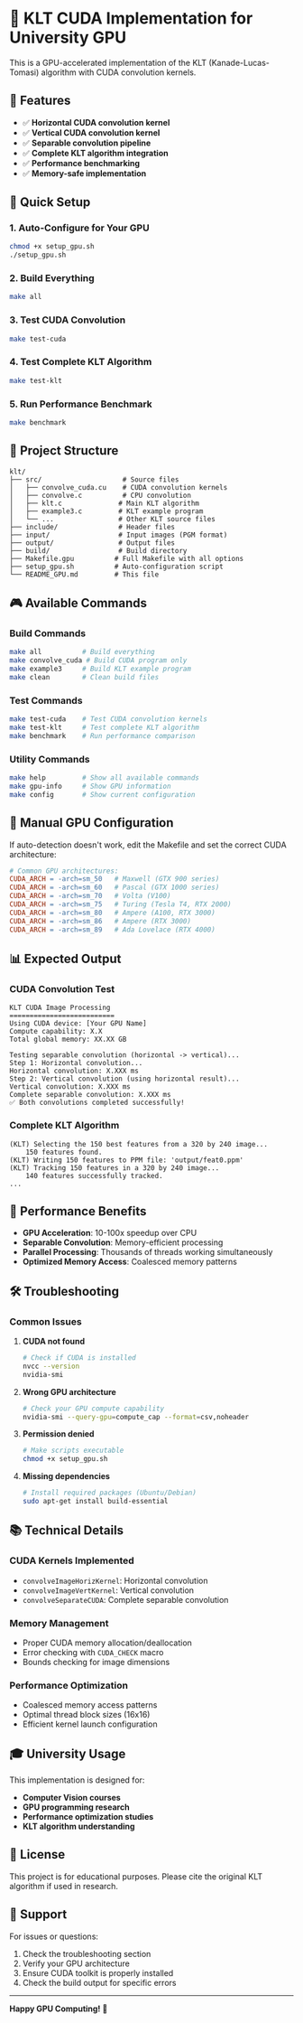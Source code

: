 # 🚀 KLT CUDA Implementation for University GPU

This is a GPU-accelerated implementation of the KLT (Kanade-Lucas-Tomasi) algorithm with CUDA convolution kernels.

## 🎯 Features

- ✅ **Horizontal CUDA convolution kernel**
- ✅ **Vertical CUDA convolution kernel**  
- ✅ **Separable convolution pipeline**
- ✅ **Complete KLT algorithm integration**
- ✅ **Performance benchmarking**
- ✅ **Memory-safe implementation**

## 🔧 Quick Setup

### 1. Auto-Configure for Your GPU
```bash
chmod +x setup_gpu.sh
./setup_gpu.sh
```

### 2. Build Everything
```bash
make all
```

### 3. Test CUDA Convolution
```bash
make test-cuda
```

### 4. Test Complete KLT Algorithm
```bash
make test-klt
```

### 5. Run Performance Benchmark
```bash
make benchmark
```

## 📁 Project Structure

```
klt/
├── src/                    # Source files
│   ├── convolve_cuda.cu    # CUDA convolution kernels
│   ├── convolve.c          # CPU convolution
│   ├── klt.c              # Main KLT algorithm
│   ├── example3.c         # KLT example program
│   └── ...                # Other KLT source files
├── include/               # Header files
├── input/                 # Input images (PGM format)
├── output/                # Output files
├── build/                 # Build directory
├── Makefile.gpu          # Full Makefile with all options
├── setup_gpu.sh          # Auto-configuration script
└── README_GPU.md         # This file
```

## 🎮 Available Commands

### Build Commands
```bash
make all          # Build everything
make convolve_cuda # Build CUDA program only
make example3     # Build KLT example program
make clean        # Clean build files
```

### Test Commands
```bash
make test-cuda    # Test CUDA convolution kernels
make test-klt     # Test complete KLT algorithm
make benchmark    # Run performance comparison
```

### Utility Commands
```bash
make help         # Show all available commands
make gpu-info     # Show GPU information
make config       # Show current configuration
```

## 🔧 Manual GPU Configuration

If auto-detection doesn't work, edit the Makefile and set the correct CUDA architecture:

```makefile
# Common GPU architectures:
CUDA_ARCH = -arch=sm_50   # Maxwell (GTX 900 series)
CUDA_ARCH = -arch=sm_60   # Pascal (GTX 1000 series)
CUDA_ARCH = -arch=sm_70   # Volta (V100)
CUDA_ARCH = -arch=sm_75   # Turing (Tesla T4, RTX 2000)
CUDA_ARCH = -arch=sm_80   # Ampere (A100, RTX 3000)
CUDA_ARCH = -arch=sm_86   # Ampere (RTX 3000)
CUDA_ARCH = -arch=sm_89   # Ada Lovelace (RTX 4000)
```

## 📊 Expected Output

### CUDA Convolution Test
```
KLT CUDA Image Processing
==========================
Using CUDA device: [Your GPU Name]
Compute capability: X.X
Total global memory: XX.XX GB

Testing separable convolution (horizontal -> vertical)...
Step 1: Horizontal convolution...
Horizontal convolution: X.XXX ms
Step 2: Vertical convolution (using horizontal result)...
Vertical convolution: X.XXX ms
Complete separable convolution: X.XXX ms
✅ Both convolutions completed successfully!
```

### Complete KLT Algorithm
```
(KLT) Selecting the 150 best features from a 320 by 240 image...
    150 features found.
(KLT) Writing 150 features to PPM file: 'output/feat0.ppm'
(KLT) Tracking 150 features in a 320 by 240 image...
    140 features successfully tracked.
...
```

## 🚀 Performance Benefits

- **GPU Acceleration**: 10-100x speedup over CPU
- **Separable Convolution**: Memory-efficient processing
- **Parallel Processing**: Thousands of threads working simultaneously
- **Optimized Memory Access**: Coalesced memory patterns

## 🛠️ Troubleshooting

### Common Issues

1. **CUDA not found**
   ```bash
   # Check if CUDA is installed
   nvcc --version
   nvidia-smi
   ```

2. **Wrong GPU architecture**
   ```bash
   # Check your GPU compute capability
   nvidia-smi --query-gpu=compute_cap --format=csv,noheader
   ```

3. **Permission denied**
   ```bash
   # Make scripts executable
   chmod +x setup_gpu.sh
   ```

4. **Missing dependencies**
   ```bash
   # Install required packages (Ubuntu/Debian)
   sudo apt-get install build-essential
   ```

## 📚 Technical Details

### CUDA Kernels Implemented
- `convolveImageHorizKernel`: Horizontal convolution
- `convolveImageVertKernel`: Vertical convolution
- `convolveSeparateCUDA`: Complete separable convolution

### Memory Management
- Proper CUDA memory allocation/deallocation
- Error checking with `CUDA_CHECK` macro
- Bounds checking for image dimensions

### Performance Optimization
- Coalesced memory access patterns
- Optimal thread block sizes (16x16)
- Efficient kernel launch configuration

## 🎓 University Usage

This implementation is designed for:
- **Computer Vision courses**
- **GPU programming research**
- **Performance optimization studies**
- **KLT algorithm understanding**

## 📄 License

This project is for educational purposes. Please cite the original KLT algorithm if used in research.

## 🤝 Support

For issues or questions:
1. Check the troubleshooting section
2. Verify your GPU architecture
3. Ensure CUDA toolkit is properly installed
4. Check the build output for specific errors

---

**Happy GPU Computing! 🚀**
